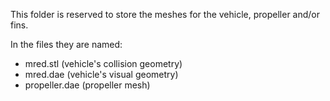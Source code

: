 This folder is reserved to store the meshes for the vehicle, propeller and/or fins.

In the files they are named:

- mred.stl (vehicle's collision geometry)
- mred.dae (vehicle's visual geometry)
- propeller.dae (propeller mesh)